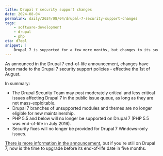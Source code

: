 ```yaml
---
title: Drupal 7 security support changes
date: 2024-08-04
permalink: daily/2024/08/04/drupal-7-security-support-changes
tags:
    - software-development
    - drupal
    - php
cta: d7eol
snippet: |
    Drupal 7 is supported for a few more months, but changes to its security policy came into effect on Thursday.
---
```


As announced in the Drupal 7 end-of-life announcement, changes have been made to the Drupal 7 security support policies - effective the 1st of August.

In summary:

* The Drupal Security Team may post moderately critical and less critical issues affecting Drupal 7 in the public issue queue, as long as they are not mass-exploitable.
* Drupal 7 branches of unsupported modules and themes are no longer eligible for new maintainership.
* PHP 5.5 and below will no longer be supported on Drupal 7 (PHP 5.5 was end-of-life in July 2016).
* Security fixes will no longer be provided for Drupal 7 Windows-only issues.

[There is more information in the announcement][0], but if you're still on Drupal 7, now is the time to upgrade before its end-of-life date in five months.

[0]: https://www.drupal.org/psa-2023-06-07
